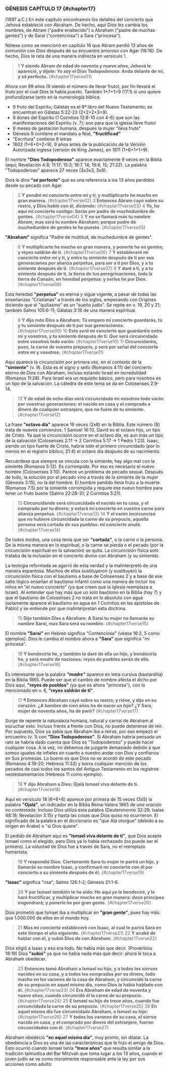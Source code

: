### GÉNESIS CAPÍTULO 17 {#chapter17}

(1897 a.C.) En este capítulo encontramos los detalles del concierto que Jehová estableció con Abraham. De hecho, aquí Dios les cambia los nombres, de Abram ("padre enaltecido") a Abraham ("padre de muchas gentes") y de Sarai ("contenciosa") a Sara ("princesa").

Nótese como se mencionó en capítulo 16 que Abram perdió 13 años de comunión con Dios después de su encuentro amoroso con Agar (16:16). De hecho, Dios le reta de una manera indirecta en versículo 1.

>1 **Y siendo Abram de edad de noventa y nueve años, Jehová le apareció, y díjole: Yo *soy* el Dios Todopoderoso: Anda delante de mí, y sé perfecto.** {#chapter17verse01}

Ahora con 99 años (9 siendo el número de llevar fruto), por fin llevará el fruto por el cual Dios le había puesto. También 1+7+1=9 (17:1) si uno quiere profundizarse tanto en la numerología bíblica.

- 9 fruto del Espíritu; Gálatas es el 9º libro del Nuevo Testamento; se encuentran en Gálatas 5:22-23 (2+2+2+3=9).
- 9 dones del Espíritu (1 Corintios 12:8-10 con 4-6) que son las manifestaciones del Espíritu (v. 7); son para que la iglesia lleve fruto/
- 9 meses de gestación humana, después la mujer "lleva fruto"
- Génesis 9 contiene el mandato a Noé, **"fructificad"**
- "Escritura" contiene 9 letras
- 1602 (1+6+0+2=9), 9 años antes de la publicación de la Versión Autorizada inglesa (versión de King James), en 1611 (1+6+1+1=9).

El nombre **"Dios Todopoderoso"** aparece exactamente 9 veces en la Biblia (aquí; Revelación 4:8; 11:17; 15:3; 16:7, 14; 19:6, 15; 21:22). La palabra "Todopoderoso" aparece 27 veces (3x3x3, 3x9).

Dios le dice **"sé perfecto"** que es una referencia a los 13 años perdidos desde su pecado con Agar.

>2 **Y pondré mi concierto entre mí y ti, y multiplicarte he mucho en gran manera.** {#chapter17verse02}
3 **Entonces Abram cayó sobre su rostro, y Dios habló con él, diciendo:** {#chapter17verse03}
4 **Yo, he aquí mi concierto contigo: Serás por padre de muchedumbre de gentes.** {#chapter17verse04}
5 **Y no se llamará más tu nombre Abram; mas será tu nombre Abraham; porque padre de muchedumbre de gentes te he puesto.** {#chapter17verse05}

**"Abraham"** significa "Padre de multitud, de muchedumbre de gentes".

>6 **Y multiplicarte he mucho en gran manera, y ponerte he en gentes; y reyes saldrán de ti.** {#chapter17verse06}
7 **Y estableceré mi concierto entre mí y ti, y entre tu simiente después de ti por sus generaciones por alianza perpetua, para ser a ti por Dios, y a tu simiente después de ti.** {#chapter17verse07}
8 **Y daré a ti, y a tu simiente después de ti, la tierra de tus peregrinaciones, toda la tierra de Canaán, en heredad perpetua: y serles he por Dios.** {#chapter17verse08}

Esta heredad **"perpetua"** es eterna y sigue vigente, a pesar de todas las enseñanzas "Cristianas" a través de los siglos, empezando con Origines diciendo que el "quiliasmo" es un "sueño judío". Se repite en v. 19, 20 y 21; también Salmo 105:6-11; Gálatas 3:16 de una manera espiritual.

>9 **Y dijo *más* Dios a Abraham: Tú empero mi concierto guardarás, tú y tu simiente después de ti por sus generaciones.** {#chapter17verse09}
10 **Este *será* mi concierto que guardaréis entre mí y vosotros, y tu simiente después de ti: *Que* será circuncidado entre vosotros todo varón:** {#chapter17verse10}
11 **Circuncidaréis, pues, la carne de vuestro prepucio, y será por señal del concierto entre mí y vosotros.** {#chapter17verse11}

Aquí aparece la circuncisión por primera vez, en el contexto de la **"simiente"** (v. 9). Esta es el signo y sello (Romanos 4:11) del concierto eterno de Dios con Abraham, incluso estando Israel en incredulidad (Romanos 11:28). Para Israel era un requisito básico, pero para nosotros es un tipo de la salvación. La cátedra de este tema se da en Colosenses 2:9-14.

>12 **Y de edad de ocho días será circuncidado en vosotros todo varón por vuestras generaciones: el nacido en casa y el comprado a dinero de cualquier extranjero, que no fuere de tu simiente.** {#chapter17verse12}

La frase **"octavo día"** aparece 16 veces (2x8) en la Biblia. Este número (8) trata de nuevos comienzos. 1 Samuel 16:10, David es el octavo hijo, un tipo de Cristo. Ya que la circuncisión ocurre en el octavo día, es aun más un tipo de la salvación (Colosenses 2:11 -> 2 Corintios 5:17 -> 1 Pedro 1:23). Isaac, siendo un tipo fuerte de Cristo, habría sido el primero circuncidado (por lo menos en el registro bíblico; 21:4) el octavo día después de su nacimiento.

Recuérdese que siempre se vincula con la simiente; hay algo mal con la simiente (Romanos 5:12). Es *corrompida*. Por eso es necesario el nuevo hombre (Colosenses 3:10). Parece un problema de pecado sexual. Después de todo, la solución por el pecado vino a través de la simiente de la *mujer* (Génesis 3:15), no la del hombre. El hombre perdido lleva fruto a la muerte (Romanos 7:5) por la simiente corrompida y require ese nuevo hombre para tener un fruto bueno (Salmo 22:28-31; 2 Corintios 5:21).

>13 **Circuncidando será circuncidado el nacido en tu casa, y el comprado por tu dinero; y estará mi concierto en vuestra carne para alianza perpetua.** {#chapter17verse13}
14 **Y el varón incircunciso que no hubiere circuncidado la carne de su prepucio, aquella persona será cortada de sus pueblos: mi concierto anuló.** {#chapter17verse14}

De todos modos, una cosa tenía que ser **"cortada"**, o la carne o la persona. De la misma manera en lo espiritual, o la carne se pierda o el pecado (por la circuncisión espiritual en la salvación) se quita. La circuncisión física solo trataba de la inclusión en el concierto divino con Abraham (y su simiente).

La teología reformada se agarró de esta verdad y la malinterpretó de una manera espantosa. Muchos de ellos sustituyeron (y sustituyen) la circuncisión física con el bautismo a base de Colosenses 2 y a base de ese salto lógico enseñan el bautismo infantil como una manera de incluir los niños en "el nuevo concierto" (ya que creen que la iglesia reemplaza a Israel). Al entender que hay más que un solo bautismo en la Biblia (hay 7) y que el bautismo de Colosenses 2 no trata en lo absoluto con agua (solamente aparece el bautismo en agua en 1 Corintios en las epístolas de Pablo) y se entiende por que malinterpretan esta doctrina.

>15 **Dijo también Dios a Abraham: A Sarai tu mujer no llamarás su nombre Sarai, mas Sara será su nombre.** {#chapter17verse15}

El nombre **"Sarai"** en Hebreo significa "Contenciosa" (véase 16:2, 5 como ejemplos). Dios le cambia el nombre ahora a **"Sara"** que significa "mi princesa".

>16 **Y bendecirla he, y también te daré de ella un hijo, y bendecirla he, y será *madre* de naciones: reyes de pueblos serán de ella.** {#chapter17verse16}

Es interesante que la palabra ***"madre"*** aparece en letra cursiva (bastardilla) en la Biblia 1865. Puede ser que el cambio de nombre afecta el dicho por Dios aquí, **"reyes de pueblos"** (ya que es ahora "princesa"), con lo mencionado en v. 6, **"reyes saldrán de ti"**.

>17 **¶ Entonces Abraham cayó sobre su rostro, y rióse, y dijo en su corazón: ¿A hombre de cien años ha de nacer *un hijo*? ¿Y Sara, mujer de noventa años, ha de parir?** {#chapter17verse17}

Surge de repente la naturaleza humana, natural y carnal de Abraham al escuchar esto. Incluso frente a frente con Dios, no puede detenerse de reír. Por supuesto, Dios ya sabía que Abraham iba a reírse, por eso empezó el encuentro (v. 1) con **"Dios Todopoderoso"**. Si Abraham habría pensado un rato se habría dado cuenta que Dios es "Todopoderoso" y puede hacer cualquier cosa. A la vez, no debemos de juzgarle demasiado debido a que somos iguales de infieles en cuanto a nuestro andar con Dios y confianza en Sus promesas. Lo bueno es que Dios no se acordó de este pecado (Romanos 4:19-20; Hebreos 11:32) y borra cualquier mención de los pecados de casi todos los santos del Antiguo Testamento en los registros neotestamentarios (Hebreos 11 como ejemplo).

>18 **Y dijo Abraham a Dios: Ojalá Ismael viva delante de ti.** {#chapter17verse18}

Aquí en versículo 18 (6+6+6) aparece por primera de 15 veces (3x5) la palabra **"Ojalá"**, un indicador en la Biblia Reina-Valera 1865 de *una oración no contestada*. Incluso Dios utiliza esta palabra (Deuteronomio 32:29; Isaías 48:18; Revelación 3:15) y hasta las cosas que Dios quiso no ocurrieron. El significado de la palabra en el diccionario es "que Alá otorgue" (debido a su origen en Árabe) o "si Dios quiere".

El pedido de Abraham aquí es **"Ismael viva delante de ti"**, que Dios acepte Ismael como el elegido, pero Dios ya lo había rechazado (no puede ser el primero). La voluntad de Dios fue a través de Sara, no el reemplazo humanista.

>19 **Y respondió Dios: Ciertamente Sara tu mujer te parirá *un* hijo, y llamarás su nombre Isaac, y confirmaré mi concierto con él por concierto a su simiente después de él.** {#chapter17verse19}

**"Isaac"** significa "risa"; Salmo 126:1-2; Génesis 21:1-6.

>20 **Y por Ismael *también* te he oído: He aquí *yo* le bendeciré, y le haré fructificar, y multiplicar mucho en gran manera: doce príncipes engendrará; y ponerle he por gran gente.** {#chapter17verse20}

Dios prometió que Ismael iba a multiplicar en **"gran gente"**, pues hay más que 1.000.000 de ellos en el mundo hoy.

>21 **Mas mi concierto estableceré con Isaac, al cual te parirá Sara en este tiempo el año siguiente.** {#chapter17verse21}
22 **Y acabó de hablar con él, y subió Dios de con Abraham.** {#chapter17verse22}

Dios eligió a Isaac y eso era todo. No había más que decir. (Proverbios 18:19) Dios **"subió"** ya que no había nada más que decir: ahora le toca a Abraham obedecer.

>23 **Entonces tomó Abraham a Ismael su hijo, y a todos los *siervos* nacidos en su casa, y a todos los comprados por su dinero, todo macho en los varones de la casa de Abraham, y circuncidó la carne de su prepucio en aquel mismo día, como Dios lo había hablado con él.** {#chapter17verse23}
24 **Era Abraham de edad de noventa y nueve años, cuando circuncidó él la carne de su prepucio.** {#chapter17verse24}
25 **E Ismael su hijo de trece años, cuando fue circuncidada la carne de su prepucio.** {#chapter17verse25}
26 **En aquel mismo día fue circuncidado Abraham, e Ismael su hijo:** {#chapter17verse26}
27 **Y todos los varones de su casa, el *siervo* nacido en casa, y el comprado por dinero del extranjero, fueron circuncidados con él.** {#chapter17verse27}

Abraham obedeció **"en aquel mismo día"**, muy pronto, sin dilatar. La obediencia a Dios es una de las características que le hizo el amigo de Dios. Esto ocurrió cuando Ismael tenía **"trece años"** que resulta similar a la tradición talmúdica del Bar Mitzvah que toma lugar a los 13 años, cuando el joven judío se ve como moralmente responsable ante la ley por sus acciones como adulto.
